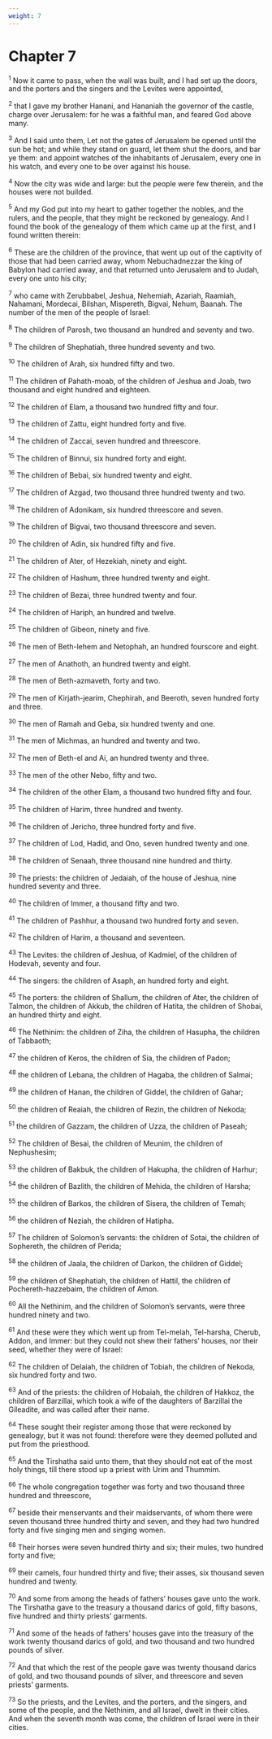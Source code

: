 ```yaml
---
weight: 7
---
```


# Chapter 7

<sup>1</sup> Now it came to pass, when the wall was built, and I had set up the doors, and the porters and the singers and the Levites were appointed, 

<sup>2</sup> that I gave my brother Hanani, and Hananiah the governor of the castle, charge over Jerusalem: for he was a faithful man, and feared God above many. 

<sup>3</sup> And I said unto them, Let not the gates of Jerusalem be opened until the sun be hot; and while they stand on guard, let them shut the doors, and bar ye them: and appoint watches of the inhabitants of Jerusalem, every one in his watch, and every one to be over against his house. 

<sup>4</sup> Now the city was wide and large: but the people were few therein, and the houses were not builded. 

<sup>5</sup> And my God put into my heart to gather together the nobles, and the rulers, and the people, that they might be reckoned by genealogy. And I found the book of the genealogy of them which came up at the first, and I found written therein: 

<sup>6</sup> These are the children of the province, that went up out of the captivity of those that had been carried away, whom Nebuchadnezzar the king of Babylon had carried away, and that returned unto Jerusalem and to Judah, every one unto his city; 

<sup>7</sup> who came with Zerubbabel, Jeshua, Nehemiah, Azariah, Raamiah, Nahamani, Mordecai, Bilshan, Mispereth, Bigvai, Nehum, Baanah. The number of the men of the people of Israel: 

<sup>8</sup> The children of Parosh, two thousand an hundred and seventy and two. 

<sup>9</sup> The children of Shephatiah, three hundred seventy and two. 

<sup>10</sup> The children of Arah, six hundred fifty and two. 

<sup>11</sup> The children of Pahath-moab, of the children of Jeshua and Joab, two thousand and eight hundred and eighteen. 

<sup>12</sup> The children of Elam, a thousand two hundred fifty and four. 

<sup>13</sup> The children of Zattu, eight hundred forty and five. 

<sup>14</sup> The children of Zaccai, seven hundred and threescore. 

<sup>15</sup> The children of Binnui, six hundred forty and eight. 

<sup>16</sup> The children of Bebai, six hundred twenty and eight. 

<sup>17</sup> The children of Azgad, two thousand three hundred twenty and two. 

<sup>18</sup> The children of Adonikam, six hundred threescore and seven. 

<sup>19</sup> The children of Bigvai, two thousand threescore and seven. 

<sup>20</sup> The children of Adin, six hundred fifty and five. 

<sup>21</sup> The children of Ater, of Hezekiah, ninety and eight. 

<sup>22</sup> The children of Hashum, three hundred twenty and eight. 

<sup>23</sup> The children of Bezai, three hundred twenty and four. 

<sup>24</sup> The children of Hariph, an hundred and twelve. 

<sup>25</sup> The children of Gibeon, ninety and five. 

<sup>26</sup> The men of Beth-lehem and Netophah, an hundred fourscore and eight. 

<sup>27</sup> The men of Anathoth, an hundred twenty and eight. 

<sup>28</sup> The men of Beth-azmaveth, forty and two. 

<sup>29</sup> The men of Kirjath-jearim, Chephirah, and Beeroth, seven hundred forty and three. 

<sup>30</sup> The men of Ramah and Geba, six hundred twenty and one. 

<sup>31</sup> The men of Michmas, an hundred and twenty and two. 

<sup>32</sup> The men of Beth-el and Ai, an hundred twenty and three. 

<sup>33</sup> The men of the other Nebo, fifty and two. 

<sup>34</sup> The children of the other Elam, a thousand two hundred fifty and four. 

<sup>35</sup> The children of Harim, three hundred and twenty. 

<sup>36</sup> The children of Jericho, three hundred forty and five. 

<sup>37</sup> The children of Lod, Hadid, and Ono, seven hundred twenty and one. 

<sup>38</sup> The children of Senaah, three thousand nine hundred and thirty. 

<sup>39</sup> The priests: the children of Jedaiah, of the house of Jeshua, nine hundred seventy and three. 

<sup>40</sup> The children of Immer, a thousand fifty and two. 

<sup>41</sup> The children of Pashhur, a thousand two hundred forty and seven. 

<sup>42</sup> The children of Harim, a thousand and seventeen. 

<sup>43</sup> The Levites: the children of Jeshua, of Kadmiel, of the children of Hodevah, seventy and four. 

<sup>44</sup> The singers: the children of Asaph, an hundred forty and eight. 

<sup>45</sup> The porters: the children of Shallum, the children of Ater, the children of Talmon, the children of Akkub, the children of Hatita, the children of Shobai, an hundred thirty and eight. 

<sup>46</sup> The Nethinim: the children of Ziha, the children of Hasupha, the children of Tabbaoth; 

<sup>47</sup> the children of Keros, the children of Sia, the children of Padon; 

<sup>48</sup> the children of Lebana, the children of Hagaba, the children of Salmai; 

<sup>49</sup> the children of Hanan, the children of Giddel, the children of Gahar; 

<sup>50</sup> the children of Reaiah, the children of Rezin, the children of Nekoda; 

<sup>51</sup> the children of Gazzam, the children of Uzza, the children of Paseah; 

<sup>52</sup> The children of Besai, the children of Meunim, the children of Nephushesim; 

<sup>53</sup> the children of Bakbuk, the children of Hakupha, the children of Harhur; 

<sup>54</sup> the children of Bazlith, the children of Mehida, the children of Harsha; 

<sup>55</sup> the children of Barkos, the children of Sisera, the children of Temah; 

<sup>56</sup> the children of Neziah, the children of Hatipha. 

<sup>57</sup> The children of Solomon’s servants: the children of Sotai, the children of Sophereth, the children of Perida; 

<sup>58</sup> the children of Jaala, the children of Darkon, the children of Giddel; 

<sup>59</sup> the children of Shephatiah, the children of Hattil, the children of Pochereth-hazzebaim, the children of Amon. 

<sup>60</sup> All the Nethinim, and the children of Solomon’s servants, were three hundred ninety and two. 

<sup>61</sup> And these were they which went up from Tel-melah, Tel-harsha, Cherub, Addon, and Immer: but they could not shew their fathers’ houses, nor their seed, whether they were of Israel: 

<sup>62</sup> The children of Delaiah, the children of Tobiah, the children of Nekoda, six hundred forty and two. 

<sup>63</sup> And of the priests: the children of Hobaiah, the children of Hakkoz, the children of Barzillai, which took a wife of the daughters of Barzillai the Gileadite, and was called after their name. 

<sup>64</sup> These sought their register among those that were reckoned by genealogy, but it was not found: therefore were they deemed polluted and put from the priesthood. 

<sup>65</sup> And the Tirshatha said unto them, that they should not eat of the most holy things, till there stood up a priest with Urim and Thummim. 

<sup>66</sup> The whole congregation together was forty and two thousand three hundred and threescore, 

<sup>67</sup> beside their menservants and their maidservants, of whom there were seven thousand three hundred thirty and seven, and they had two hundred forty and five singing men and singing women. 

<sup>68</sup> Their horses were seven hundred thirty and six; their mules, two hundred forty and five; 

<sup>69</sup> their camels, four hundred thirty and five; their asses, six thousand seven hundred and twenty. 

<sup>70</sup> And some from among the heads of fathers’ houses gave unto the work. The Tirshatha gave to the treasury a thousand darics of gold, fifty basons, five hundred and thirty priests’ garments. 

<sup>71</sup> And some of the heads of fathers’ houses gave into the treasury of the work twenty thousand darics of gold, and two thousand and two hundred pounds of silver. 

<sup>72</sup> And that which the rest of the people gave was twenty thousand darics of gold, and two thousand pounds of silver, and threescore and seven priests’ garments. 

<sup>73</sup> So the priests, and the Levites, and the porters, and the singers, and some of the people, and the Nethinim, and all Israel, dwelt in their cities. And when the seventh month was come, the children of Israel were in their cities. 


